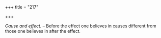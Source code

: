 +++
title = "217"

+++

*Cause and effect.* – Before the effect one believes in causes different from those one believes in after the effect.


